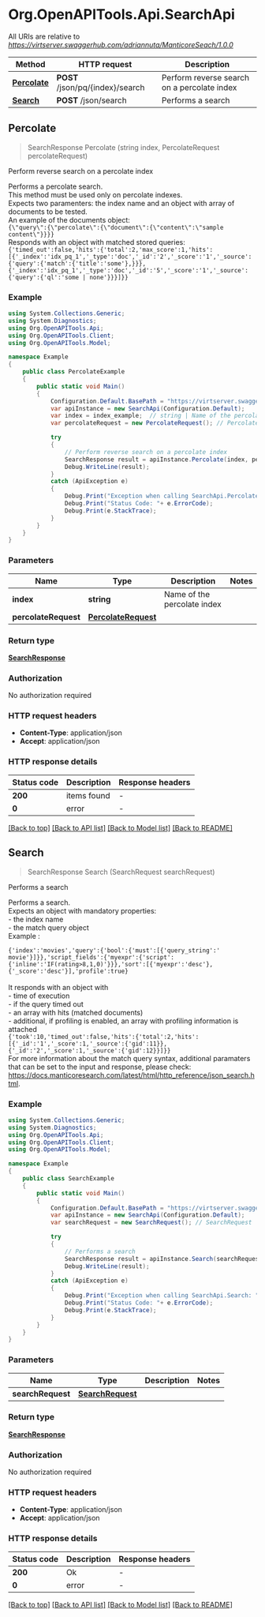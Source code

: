 # Org.OpenAPITools.Api.SearchApi

All URIs are relative to *https://virtserver.swaggerhub.com/adriannuta/ManticoreSeach/1.0.0*

Method | HTTP request | Description
------------- | ------------- | -------------
[**Percolate**](SearchApi.md#percolate) | **POST** /json/pq/{index}/search | Perform reverse search on a percolate index
[**Search**](SearchApi.md#search) | **POST** /json/search | Performs a search



## Percolate

> SearchResponse Percolate (string index, PercolateRequest percolateRequest)

Perform reverse search on a percolate index

Performs a percolate search. <br/> This method must be used only on percolate indexes. <br/> Expects two paramenters: the index name and an object with array of documents to be tested. <br/> An example of the documents object: <br/> ``` {\"query\":{\"percolate\":{\"document\":{\"content\":\"sample content\"}}}} ``` <br/> Responds with an object with matched stored queries: <br/> ``` {'timed_out':false,'hits':{'total':2,'max_score':1,'hits':[{'_index':'idx_pq_1','_type':'doc','_id':'2','_score':'1','_source':{'query':{'match':{'title':'some'},}}},{'_index':'idx_pq_1','_type':'doc','_id':'5','_score':'1','_source':{'query':{'ql':'some | none'}}}]}} ``` 

### Example

```csharp
using System.Collections.Generic;
using System.Diagnostics;
using Org.OpenAPITools.Api;
using Org.OpenAPITools.Client;
using Org.OpenAPITools.Model;

namespace Example
{
    public class PercolateExample
    {
        public static void Main()
        {
            Configuration.Default.BasePath = "https://virtserver.swaggerhub.com/adriannuta/ManticoreSeach/1.0.0";
            var apiInstance = new SearchApi(Configuration.Default);
            var index = index_example;  // string | Name of the percolate index
            var percolateRequest = new PercolateRequest(); // PercolateRequest | 

            try
            {
                // Perform reverse search on a percolate index
                SearchResponse result = apiInstance.Percolate(index, percolateRequest);
                Debug.WriteLine(result);
            }
            catch (ApiException e)
            {
                Debug.Print("Exception when calling SearchApi.Percolate: " + e.Message );
                Debug.Print("Status Code: "+ e.ErrorCode);
                Debug.Print(e.StackTrace);
            }
        }
    }
}
```

### Parameters


Name | Type | Description  | Notes
------------- | ------------- | ------------- | -------------
 **index** | **string**| Name of the percolate index | 
 **percolateRequest** | [**PercolateRequest**](PercolateRequest.md)|  | 

### Return type

[**SearchResponse**](SearchResponse.md)

### Authorization

No authorization required

### HTTP request headers

- **Content-Type**: application/json
- **Accept**: application/json

### HTTP response details
| Status code | Description | Response headers |
|-------------|-------------|------------------|
| **200** | items found |  -  |
| **0** | error |  -  |

[[Back to top]](#)
[[Back to API list]](../README.md#documentation-for-api-endpoints)
[[Back to Model list]](../README.md#documentation-for-models)
[[Back to README]](../README.md)


## Search

> SearchResponse Search (SearchRequest searchRequest)

Performs a search

Performs a search. <br/> Expects an object with mandatory properties: <br/> - the index name <br/> - the match query object <br/> Example : <br/> <code> {'index':'movies','query':{'bool':{'must':[{'query_string':' movie'}]}},'script_fields':{'myexpr':{'script':{'inline':'IF(rating>8,1,0)'}}},'sort':[{'myexpr':'desc'},{'_score':'desc'}],'profile':true} </code> <br/> It responds with an object with <br/> - time of execution <br/> - if the query timed out <br/> - an array with hits (matched documents) <br/> - additional, if profiling is enabled, an array with profiling information is attached <br/>  ``` {'took':10,'timed_out':false,'hits':{'total':2,'hits':[{'_id':'1','_score':1,'_source':{'gid':11}},{'_id':'2','_score':1,'_source':{'gid':12}}]}} ``` <br/> For more information about the match query syntax, additional paramaters that can be set to the input and response, please check: https://docs.manticoresearch.com/latest/html/http_reference/json_search.html. 

### Example

```csharp
using System.Collections.Generic;
using System.Diagnostics;
using Org.OpenAPITools.Api;
using Org.OpenAPITools.Client;
using Org.OpenAPITools.Model;

namespace Example
{
    public class SearchExample
    {
        public static void Main()
        {
            Configuration.Default.BasePath = "https://virtserver.swaggerhub.com/adriannuta/ManticoreSeach/1.0.0";
            var apiInstance = new SearchApi(Configuration.Default);
            var searchRequest = new SearchRequest(); // SearchRequest | 

            try
            {
                // Performs a search
                SearchResponse result = apiInstance.Search(searchRequest);
                Debug.WriteLine(result);
            }
            catch (ApiException e)
            {
                Debug.Print("Exception when calling SearchApi.Search: " + e.Message );
                Debug.Print("Status Code: "+ e.ErrorCode);
                Debug.Print(e.StackTrace);
            }
        }
    }
}
```

### Parameters


Name | Type | Description  | Notes
------------- | ------------- | ------------- | -------------
 **searchRequest** | [**SearchRequest**](SearchRequest.md)|  | 

### Return type

[**SearchResponse**](SearchResponse.md)

### Authorization

No authorization required

### HTTP request headers

- **Content-Type**: application/json
- **Accept**: application/json

### HTTP response details
| Status code | Description | Response headers |
|-------------|-------------|------------------|
| **200** | Ok |  -  |
| **0** | error |  -  |

[[Back to top]](#)
[[Back to API list]](../README.md#documentation-for-api-endpoints)
[[Back to Model list]](../README.md#documentation-for-models)
[[Back to README]](../README.md)

